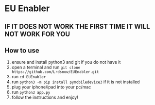 # EU Enabler

## IF IT DOES NOT WORK THE FIRST TIME IT WILL NOT WORK FOR YOU

## How to use
1. ensure and install python3 and git if you do not have it
2. open a terminal and run `git clone https://github.com/Lrdsnow/EUEnabler.git`
3. run `cd EUEnabler`
4. run `python3 -m pip install pymobiledevice3` if it is not installed
5. plug your iphone/ipad into your pc/mac
6. run `python3 app.py`
7. follow the instructions and enjoy!